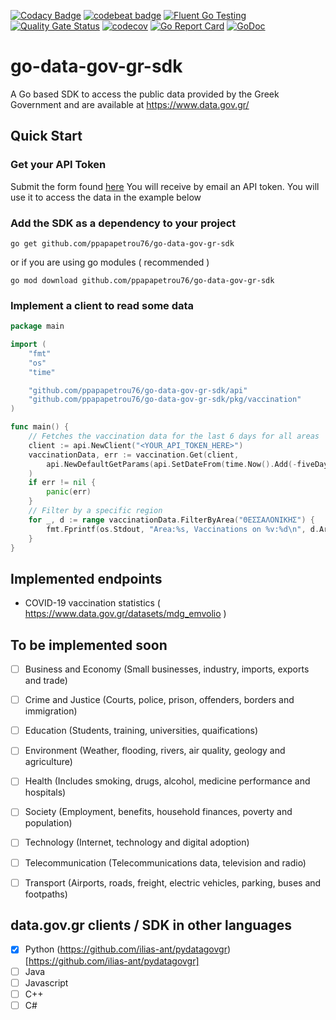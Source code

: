 [![Codacy Badge](https://api.codacy.com/project/badge/Grade/70aaf3cfcd9d46f08ba1de5eb4156577)](https://app.codacy.com/manual/ppapapetrou76/go-data-gov-gr-sdk?utm_source=github.com&utm_medium=referral&utm_content=ppapapetrou76/go-testing&utm_campaign=Badge_Grade_Dashboard)
[![codebeat badge](https://codebeat.co/badges/def76d1b-0889-4ff4-908c-b333349bd136)](https://codebeat.co/projects/github-com-ppapapetrou76-go-data-gov-gr-sdk-main)
[![Fluent Go Testing](https://circleci.com/gh/circleci/circleci-docs.svg?style=shield)](https://app.circleci.com/pipelines/github/ppapapetrou76/go-data-gov-gr-sdk?branch=master)
[![Quality Gate Status](https://sonarcloud.io/api/project_badges/measure?project=ppapapetrou76_go-data-gov-gr-sdk&metric=alert_status)](https://sonarcloud.io/dashboard?id=ppapapetrou76_go-data-gov-gr-sdk)
[![codecov](https://codecov.io/gh/ppapapetrou76/go-data-gov-gr-sdk/branch/main/graph/badge.svg?token=CX3I6LDF3J)](https://codecov.io/gh/ppapapetrou76/go-data-gov-gr-sdk)
[![Go Report Card](https://goreportcard.com/badge/github.com/ppapapetrou76/go-data-gov-gr-sdk)](https://goreportcard.com/report/github.com/ppapapetrou76/go-data-gov-gr-sdk)
[![GoDoc](https://godoc.org/github.com/ppapapetrou76/go-data-gov-gr-sdk?status.svg)](https://pkg.go.dev/github.com/ppapapetrou76/go-data-gov-gr-sdk)

# go-data-gov-gr-sdk
A Go based SDK to access the public data provided by the Greek Government and are available at https://www.data.gov.gr/

## Quick Start

### Get your API Token
Submit the form found [here](https://www.data.gov.gr/token/)
You will receive by email an API token. You will use it to access the data in the example below

### Add the SDK as a dependency to your project 

`go get github.com/ppapapetrou76/go-data-gov-gr-sdk`

or if you are using go modules ( recommended ) 

`go mod download github.com/ppapapetrou76/go-data-gov-gr-sdk` 

### Implement a client to read some data
```go
package main

import (
	"fmt"
	"os"
	"time"

	"github.com/ppapapetrou76/go-data-gov-gr-sdk/api"
	"github.com/ppapapetrou76/go-data-gov-gr-sdk/pkg/vaccination"
)

func main() {
	// Fetches the vaccination data for the last 6 days for all areas
	client := api.NewClient("<YOUR_API_TOKEN_HERE>")
	vaccinationData, err := vaccination.Get(client,
		api.NewDefaultGetParams(api.SetDateFrom(time.Now().Add(-fiveDays))),
	)
	if err != nil {
		panic(err)
	}
	// Filter by a specific region
	for _, d := range vaccinationData.FilterByArea("ΘΕΣΣΑΛΟΝΙΚΗΣ") {
		fmt.Fprintf(os.Stdout, "Area:%s, Vaccinations on %v:%d\n", d.Area, d.ReferenceDate, d.DayTotal)
	}
}
```

## Implemented endpoints
  * COVID-19 vaccination statistics ( https://www.data.gov.gr/datasets/mdg_emvolio ) 

## To be implemented soon
- [ ] Business and Economy (Small businesses, industry, imports, exports and trade)
- [ ] Crime and Justice (Courts, police, prison, offenders, borders and immigration)
- [ ] Education (Students, training, universities, quaifications)
- [ ] Environment (Weather, flooding, rivers, air quality, geology and agriculture) 
- [ ] Health (Includes smoking, drugs, alcohol, medicine performance and hospitals)
- [ ] Society (Employment, benefits, household finances, poverty and population)
- [ ] Technology (Internet, technology and digital adoption)
- [ ] Telecommunication (Telecommunications data, television and radio) 
- [ ] Transport (Airports, roads, freight, electric vehicles, parking, buses and footpaths)


## data.gov.gr clients / SDK in other languages

- [x] Python (https://github.com/ilias-ant/pydatagovgr)[https://github.com/ilias-ant/pydatagovgr]
- [ ] Java
- [ ] Javascript
- [ ] C++
- [ ] C#
